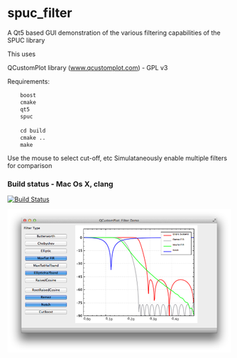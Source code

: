 spuc_filter
===========

A Qt5 based GUI demonstration of the various filtering capabilities of the SPUC library

This uses 

QCustomPlot library (www.qcustomplot.com) - GPL v3

Requirements:

		boost
		cmake
		qt5
		spuc

		cd build
		cmake ..
		make


Use the mouse to select cut-off, etc
Simulataneously enable multiple filters for comparison

### Build status - Mac Os X, clang
[![Build Status](https://travis-ci.org/audiofilter/spuc_filter.png)](https://travis-ci.org/audiofilter/spuc_filter)


![Demo App](app.png "Demo App")
